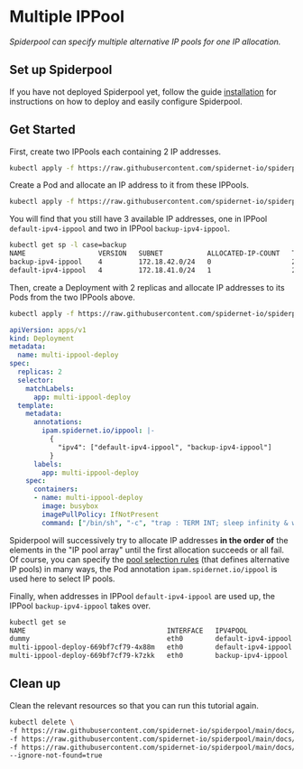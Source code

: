 # Multiple IPPool

*Spiderpool can specify multiple alternative IP pools for one IP allocation.*

## Set up Spiderpool

If you have not deployed Spiderpool yet, follow the guide [installation](https://github.com/spidernet-io/spiderpool/blob/main/docs/usage/install.md) for instructions on how to deploy and easily configure Spiderpool.

## Get Started

First, create two IPPools each containing 2 IP addresses.

```bash
kubectl apply -f https://raw.githubusercontent.com/spidernet-io/spiderpool/main/docs/example/ippool-multi/test-ipv4-ippools.yaml
```

Create a Pod and allocate an IP address to it from these IPPools.

```bash
kubectl apply -f https://raw.githubusercontent.com/spidernet-io/spiderpool/main/docs/example/ippool-multi/dummy-pod.yaml
```

You will find that you still have 3 available IP addresses, one in IPPool `default-ipv4-ippool` and two in IPPool `backup-ipv4-ippool`.

```bash
kubectl get sp -l case=backup
NAME                  VERSION   SUBNET           ALLOCATED-IP-COUNT   TOTAL-IP-COUNT   DISABLE
backup-ipv4-ippool    4         172.18.42.0/24   0                    2                false
default-ipv4-ippool   4         172.18.41.0/24   1                    2                false
```

Then, create a Deployment with 2 replicas and allocate IP addresses to its Pods from the two IPPools above.

```bash
kubectl apply -f https://raw.githubusercontent.com/spidernet-io/spiderpool/main/docs/example/ippool-multi/multi-ippool-deploy.yaml
```

```yaml
apiVersion: apps/v1
kind: Deployment
metadata:
  name: multi-ippool-deploy
spec:
  replicas: 2
  selector:
    matchLabels:
      app: multi-ippool-deploy
  template:
    metadata:
      annotations:
        ipam.spidernet.io/ippool: |-
          {
            "ipv4": ["default-ipv4-ippool", "backup-ipv4-ippool"]
          }
      labels:
        app: multi-ippool-deploy
    spec:
      containers:
      - name: multi-ippool-deploy
        image: busybox
        imagePullPolicy: IfNotPresent
        command: ["/bin/sh", "-c", "trap : TERM INT; sleep infinity & wait"]
```

Spiderpool will successively try to allocate IP addresses **in the order of** the elements in the "IP pool array" until the first allocation succeeds or all fail. Of course, you can specify the [pool selection rules](TODO) (that defines alternative IP pools) in many ways, the Pod annotation `ipam.spidernet.io/ippool` is used here to select IP pools.

Finally, when addresses in IPPool `default-ipv4-ippool` are used up, the IPPool `backup-ipv4-ippool` takes over.

```bash
kubectl get se
NAME                                   INTERFACE   IPV4POOL              IPV4              IPV6POOL   IPV6   NODE            CREATETION TIME
dummy                                  eth0        default-ipv4-ippool   172.18.41.41/24                     spider-worker   1m20s
multi-ippool-deploy-669bf7cf79-4x88m   eth0        default-ipv4-ippool   172.18.41.40/24                     spider-worker   2m31s
multi-ippool-deploy-669bf7cf79-k7zkk   eth0        backup-ipv4-ippool    172.18.42.41/24                     spider-worker   2m31s
```

## Clean up

Clean the relevant resources so that you can run this tutorial again.

```bash
kubectl delete \
-f https://raw.githubusercontent.com/spidernet-io/spiderpool/main/docs/example/ippool-multi/test-ipv4-ippools.yaml \
-f https://raw.githubusercontent.com/spidernet-io/spiderpool/main/docs/example/ippool-multi/dummy-pod.yaml \
-f https://raw.githubusercontent.com/spidernet-io/spiderpool/main/docs/example/ippool-multi/multi-ippool-deploy.yaml \
--ignore-not-found=true
```
